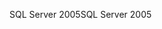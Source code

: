 <span data-ttu-id="6b47d-101">SQL Server 2005</span><span class="sxs-lookup"><span data-stu-id="6b47d-101">SQL Server 2005</span></span>